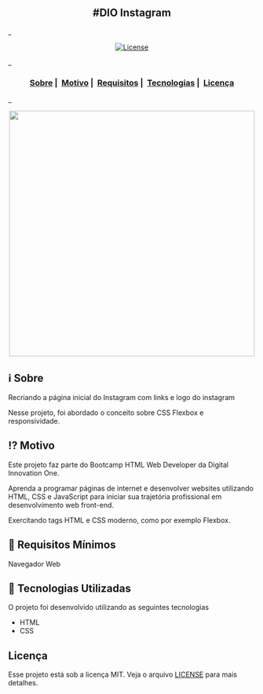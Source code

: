 <h2 align="center">#DIO Instagram</h2>

_



<p align="center">
  <a href="LICENSE">
    <img alt="License" src="https://img.shields.io/badge/license-MIT-%23F8952D">
  </a>
</p>

_

<h3 align="center">
  <a href="#information_source-sobre">Sobre</a>&nbsp;|&nbsp;
  <a href="#interrobang-motivo">Motivo</a>&nbsp;|&nbsp;
  <a href="#seedling-requisitos-mínimos">Requisitos</a>&nbsp;|&nbsp;
  <a href="#rocket-tecnologias-utilizadas">Tecnologias</a>&nbsp;|&nbsp;
  <a href="#licença">Licença</a>
</h3>

_

<p align="center">
  <img src="https://i.ibb.co/fkwXNGt/miniatura.png" width="500" heigth="500">
</p>

## :information_source: Sobre

Recriando a página inicial do Instagram com links e logo do instagram

Nesse projeto, foi abordado o conceito sobre CSS Flexbox e responsividade.

## :interrobang: Motivo

Este projeto faz parte do Bootcamp HTML Web Developer da Digital Innovation One.

Aprenda a programar páginas de internet e desenvolver websites utilizando HTML, CSS e JavaScript para iniciar sua trajetória profissional em desenvolvimento web front-end.

Exercitando tags HTML e CSS moderno, como por exemplo Flexbox.

## :seedling: Requisitos Mínimos

Navegador Web

## :rocket: Tecnologias Utilizadas 

O projeto foi desenvolvido utilizando as seguintes tecnologias

- HTML
- CSS


## Licença 

Esse projeto está sob a licença MIT. Veja o arquivo [LICENSE](LICENSE) para mais detalhes.